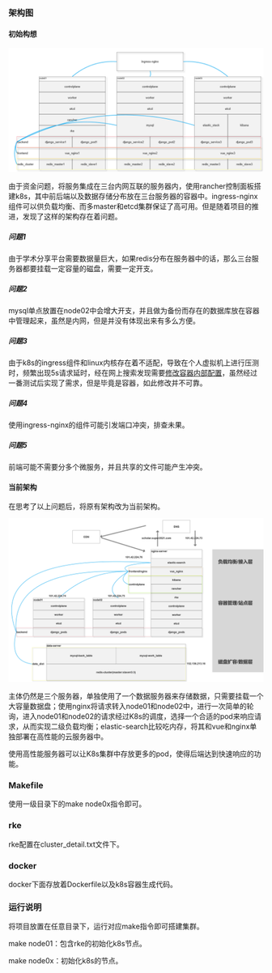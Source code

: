 ### 架构图

#### 初始构想

![structure_1](image/structure_1.png)

由于资金问题，将服务集成在三台内网互联的服务器内，使用rancher控制面板搭建k8s，其中前后端以及数据存储分布放在三台服务器的容器中。ingress-nginx组件可以供负载均衡、而多master和etcd集群保证了高可用。但是随着项目的推进，发现了这样的架构存在着问题。

##### 问题1

由于学术分享平台需要数据量巨大，如果redis分布在服务器中的话，那么三台服务器都要挂载一定容量的磁盘，需要一定开支。

##### 问题2

mysql单点放置在node02中会增大开支，并且做为备份而存在的数据库放在容器中管理起来，虽然是内网，但是并没有体现出来有多么方便。

##### 问题3

由于k8s的ingress组件和linux内核存在着不适配，导致在个人虚拟机上进行压测时，频繁出现5s请求延时，经在网上搜索发现需要[修改容器内部配置](https://tencentcloudcontainerteam.github.io/2018/10/26/DNS-5-seconds-delay/)，虽然经过一番测试后实现了需求，但是毕竟是容器，如此修改并不可靠。

##### 问题4

使用ingress-nginx的组件可能引发端口冲突，排查未果。

##### 问题5

前端可能不需要分多个微服务，并且共享的文件可能产生冲突。

#### 当前架构

在思考了以上问题后，将原有架构改为当前架构。

![structure_2](image/structure_2.png)

主体仍然是三个服务器，单独使用了一个数据服务器来存储数据，只需要挂载一个大容量数据盘；使用nginx将请求转入node01和node02中，进行一次简单的轮询，进入node01和node02的请求经过K8s的调度，选择一个合适的pod来响应请求，从而实现二级负载均衡；elastic-search比较吃内存，将其和vue和nginx单独部署在高性能的云服务器中。

使用高性能服务器可以让K8s集群中存放更多的pod，使得后端达到快速响应的功能。

### Makefile

使用一级目录下的make node0x指令即可。

### rke

rke配置在cluster_detail.txt文件下。

### docker

docker下面存放着Dockerfile以及k8s容器生成代码。

### 运行说明

将项目放置在任意目录下，运行对应make指令即可搭建集群。

make node01：包含rke的初始化k8s节点。

make node0x：初始化k8s的节点。
